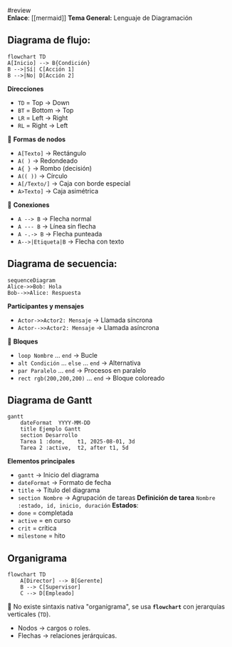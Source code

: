 #review  
**Enlace**: [[mermaid]]
**Tema General:** Lenguaje de Diagramación
## Diagrama de flujo:

```mermaid
flowchart TD
A[Inicio] --> B{Condición}
B -->|Sí| C[Acción 1]
B -->|No| D[Acción 2]

```
**Direcciones**

- `TD` = Top → Down
- `BT` = Bottom → Top
- `LR` = Left → Right
- `RL` = Right → Left
    
🔹 **Formas de nodos**
- `A[Texto]` → Rectángulo
- `A( )` → Redondeado
- `A{ }` → Rombo (decisión)
- `A(( ))` → Círculo
- `A[/Texto/]` → Caja con borde especial
- `A>Texto]` → Caja asimétrica
    

🔹 **Conexiones**
- `A --> B` → Flecha normal
- `A --- B` → Línea sin flecha
- `A -.-> B` → Flecha punteada
- `A-->|Etiqueta|B` → Flecha con texto
## Diagrama de secuencia:
```mermaid
sequenceDiagram
Alice->>Bob: Hola
Bob-->>Alice: Respuesta

```
**Participantes y mensajes**

- `Actor->>Actor2: Mensaje` → Llamada síncrona
- `Actor-->>Actor2: Mensaje` → Llamada asíncrona

🔹 **Bloques**
- `loop Nombre` … `end` → Bucle
- `alt Condición` … `else` … `end` → Alternativa
- `par Paralelo` … `end` → Procesos en paralelo
- `rect rgb(200,200,200)` … `end` → Bloque coloreado
## Diagrama de Gantt
```mermaid
gantt
    dateFormat  YYYY-MM-DD
    title Ejemplo Gantt
    section Desarrollo
    Tarea 1 :done,    t1, 2025-08-01, 3d
    Tarea 2 :active,  t2, after t1, 5d

```
**Elementos principales**
- `gantt` → Inicio del diagrama
- `dateFormat` → Formato de fecha
- `title` → Título del diagrama
- `section Nombre` → Agrupación de tareas
**Definición de tarea**
`Nombre :estado, id, inicio, duración`
 **Estados**:
- `done` = completada
- `active` = en curso
- `crit` = crítica
- `milestone` = hito
## Organigrama
```mermaid
flowchart TD
    A[Director] --> B[Gerente]
    B --> C[Supervisor]
    C --> D[Empleado]
```
🔹 No existe sintaxis nativa "organigrama", se usa **`flowchart`** con jerarquías verticales (`TD`).
- Nodos → cargos o roles.
- Flechas → relaciones jerárquicas.